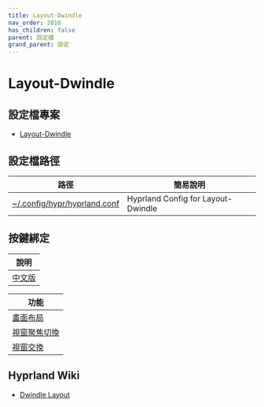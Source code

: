 ```yaml
---
title: Layout-Dwindle
nav_order: 2010
has_children: false
parent: 設定檔
grand_parent: 設定
---
```



# Layout-Dwindle




## 設定檔專案

* [Layout-Dwindle](https://github.com/samwhelp/fedora-hyprland-adjustment/tree/main/prototype/main/hyprland-config/Layout-Dwindle)




## 設定檔路徑

| 路徑 | 簡易說明 |
| --- | --- |
| [~/.config/hypr/hyprland.conf](https://github.com/samwhelp/fedora-hyprland-adjustment/blob/main/prototype/main/hyprland-config/Layout-Dwindle/asset/overlay/etc/skel/.config/hypr/hyprland.conf) | Hyprland Config for Layout-Dwindle |




## 按鍵綁定

| 說明 |
| --- |
| [中文版](https://samwhelp.github.io/note-about-fedora-hyprland/read/config/keybind.html) |


| 功能 |
| --- |
| [畫面布局](https://samwhelp.github.io/note-about-fedora-hyprland/read/config/keybind/layout/dwindle/layout-control.html) |
| [視窗聚焦切換](https://samwhelp.github.io/note-about-fedora-hyprland/read/config/keybind/layout/dwindle/window-focus.html) |
| [視窗交換](https://samwhelp.github.io/note-about-fedora-hyprland/read/config/keybind/layout/dwindle/window-swap.html) |




##  Hyprland Wiki

* [Dwindle Layout](https://wiki.hyprland.org/Configuring/Dwindle-Layout/)

